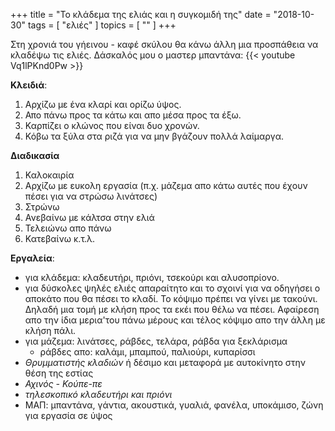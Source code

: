 +++
title = "Το κλάδεμα της ελιάς και η συγκομιδή της"
date = "2018-10-30"
tags = [ "ελιές" ]
topics = [ "" ]
+++

Στη χρονιά του γήεινου - καφέ σκύλου θα κάνω άλλη μια προσπάθεια να κλαδέψω τις ελιές. Δάσκαλός μου ο μαστερ μπαντάνα: {{< youtube Vq1lPKnd0Pw >}}

**Κλειδιά**:

1.  Αρχίζω με ένα κλαρί και ορίζω ύψος.
2.  Απο πάνω προς τα κάτω και απο μέσα προς τα έξω.
3.  Καρπίζει ο κλώνος που είναι δυο χρονών.
4.  Κόβω τα ξύλα στα ριζά για να μην βγάζουν πολλά λαίμαργα.

**Διαδικασία**

1.  Καλοκαιρία
2.  Αρχίζω με ευκολη εργασία (π.χ. μάζεμα απο κάτω αυτές που έχουν πέσει για να στρώσω λινάτσες)
3.  Στρώνω
4.  Ανεβαίνω με κάλτσα στην ελιά
5.  Τελειώνω απο πάνω
6.  Κατεβαίνω κ.τ.λ.

**Εργαλεία**:

-   για κλάδεμα: κλαδευτήρι, πριόνι, τσεκούρι και αλυσοπρίονο.
-   για δύσκολες ψηλές ελιές απαραίτητο και το σχοινί για να οδηγήσει ο αποκάτο που θα πέσει το κλαδί. Το κόψιμο πρέπει να γίνει με τακούνι. Δηλαδή μια τομή με κλήση προς τα εκέι που θέλω να πέσει. Αφαίρεση απο την ίδια μερια'του πάνω μέρους και τέλος κόψιμο απο την άλλη με κλήση πάλι.
-   για μάζεμα: λινάτσες, ράβδες, τελάρα, ράβδα για ξεκλάρισμα
    -   ράβδες απο: καλάμι, μπαμπού, παλιούρι, κυπαρίσσι
-   *Θρυμματιστής κλαδιών* ή δέσιμο και μεταφορά με αυτοκίνητο στην θέση της εστίας
-   *Αχινός - Κούπε-πε*
-   *τηλεσκοπικό κλαδευτήρι και πριόνι*
-   ΜΑΠ: μπαντάνα, γάντια, ακουστικά, γυαλιά, φανέλα, υποκάμισο, ζώνη για εργασία σε ύψος
